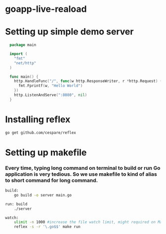 # goapp-live-reaload

# Setting up simple demo server

```go
  package main

  import (
    "fmt"
    "net/http"
  )

  func main() {
    http.HandleFunc("/", func(w http.ResponseWriter, r *http.Request) {
      fmt.Fprintf(w, "Hello World")
    })
    http.ListenAndServe(":8080", nil)
  }
```
# Installing reflex

```sh 
go get github.com/cespare/reflex
```
# Setting up makefile
### Every time, typing long command on terminal to build or run Go application is very tedious. So we use makefile to kind of alias to short command for long command.

```sh
build:
	go build -o server main.go

run: build
	./server

watch:
	ulimit -n 1000 #increase the file watch limit, might required on MacOS
	reflex -s -r '\.go$$' make run
```
